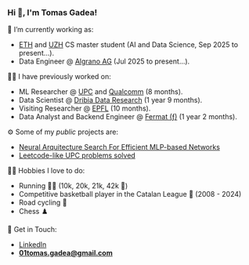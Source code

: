 ### Hi 👋, I'm Tomas Gadea!

🔭 I’m currently working as:
* [ETH](https://ethz.ch/en.html) and [UZH](https://www.uzh.ch/de.html) CS master student (AI and Data Science, Sep 2025 to present...).
* Data Engineer @ [Algrano AG](https://algrano.com/) (Jul 2025 to present...).

👨‍💻 I have previously worked on:
* ML Researcher @ [UPC](https://www.upc.edu/en?set_language=en) and [Qualcomm](https://www.qualcomm.com/) (8 months).
* Data Scientist @ [Dribia Data Research](https://dribia.com/en/) (1 year 9 months).
* Visiting Researcher @ [EPFL](https://www.epfl.ch/en/) (10 months).
* Data Analyst and Backend Engineer @ [Fermat (ƒ)](https://fermat.app/) (1 year 2 months).

⚙️ Some of my _public_ projects are:
* [Neural Arquitecture Search For Efficient MLP-based Networks](https://github.com/TomasGadea/MLP-NAS)
* [Leetcode-like UPC problems solved](https://github.com/TomasGadea/Jutge-AP2)


🏃‍♂️ Hobbies I love to do:
* Running 🏃‍♂️ (10k, 20k, 21k, 42k 🏅)
* Competitive basketball player in the Catalan League 🏀 (2008 - 2024)
* Road cycling 🚴
* Chess ♟️

🙌 Get in Touch:
* [LinkedIn](https://www.linkedin.com/in/tomas-gadea/)
* **01tomas.gadea@gmail.com**


<!-- ![GitHub stats](https://github-readme-stats.vercel.app/api?username=TomasGadea&theme=radical) -->

<!--
**TomasGadea/TomasGadea** is a ✨ _special_ ✨ repository because its `README.md` (this file) appears on your GitHub profile.

Here are some ideas to get you started:

- 🔭 I’m currently working on ...
- 🌱 I’m currently learning ...
- 👯 I’m looking to collaborate on ...
- 🤔 I’m looking for help with ...
- 💬 Ask me about ...
- 📫 How to reach me: ...
- 😄 Pronouns: ...
- ⚡ Fun fact: ...
-->
